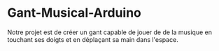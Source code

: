 # Gant-Musical-Arduino
Notre projet est de créer un gant capable de jouer de de la musique en touchant ses doigts et en déplaçant sa main dans l'espace.

